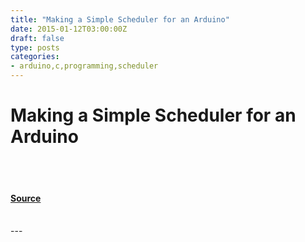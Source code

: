```yaml
---
title: "Making a Simple Scheduler for an Arduino"
date: 2015-01-12T03:00:00Z
draft: false
type: posts
categories: 
- arduino,c,programming,scheduler
---
```

# Making a Simple Scheduler for an Arduino

<br/>

<br/>


#### [Source](https://www.cyphar.com/blog/post/20150112-making-a-simple-scheduler-for-arduino)

<br/>
---
